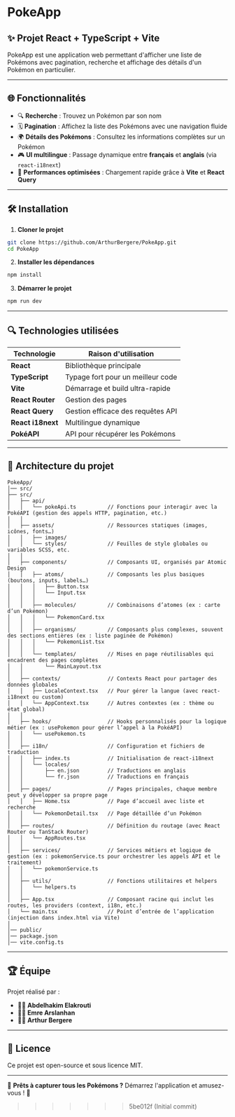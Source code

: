 # PokeApp

## ✨ Projet React + TypeScript + Vite

PokeApp est une application web permettant d'afficher une liste de Pokémons avec pagination, recherche et affichage des détails d'un Pokémon en particulier.

---

## 🌐 Fonctionnalités
- 🔍 **Recherche** : Trouvez un Pokémon par son nom
- 🗓 **Pagination** : Affichez la liste des Pokémons avec une navigation fluide
- 🌍 **Détails des Pokémons** : Consultez les informations complètes sur un Pokémon
- 🎮 **UI multilingue** : Passage dynamique entre **français** et **anglais** (via `react-i18next`)
- 💪 **Performances optimisées** : Chargement rapide grâce à **Vite** et **React Query**

---

## 🛠 Installation

1. **Cloner le projet**
```bash
git clone https://github.com/ArthurBergere/PokeApp.git
cd PokeApp
```

2. **Installer les dépendances**
```bash
npm install
```

3. **Démarrer le projet**
```bash
npm run dev
```

---

## 🔍 Technologies utilisées

| Technologie    | Raison d'utilisation |
|---------------|----------------------|
| **React**     | Bibliothèque principale |
| **TypeScript** | Typage fort pour un meilleur code |
| **Vite**      | Démarrage et build ultra-rapide |
| **React Router** | Gestion des pages |
| **React Query** | Gestion efficace des requêtes API |
| **React i18next** | Multilingue dynamique |
| **PokéAPI**   | API pour récupérer les Pokémons |

---

## 🔮 Architecture du projet

```
PokeApp/
│── src/
├── src/
│   ├── api/
│   │   └── pokeApi.ts          // Fonctions pour interagir avec la PokéAPI (gestion des appels HTTP, pagination, etc.)
│   │
│   ├── assets/                 // Ressources statiques (images, icônes, fonts…)
│   │   ├── images/
│   │   └── styles/             // Feuilles de style globales ou variables SCSS, etc.
│   │
│   ├── components/             // Composants UI, organisés par Atomic Design
│   │   ├── atoms/              // Composants les plus basiques (boutons, inputs, labels…)
│   │   │   ├── Button.tsx
│   │   │   └── Input.tsx
│   │   │
│   │   ├── molecules/          // Combinaisons d’atomes (ex : carte d’un Pokémon)
│   │   │   └── PokemonCard.tsx
│   │   │
│   │   ├── organisms/          // Composants plus complexes, souvent des sections entières (ex : liste paginée de Pokémon)
│   │   │   └── PokemonList.tsx
│   │   │
│   │   └── templates/          // Mises en page réutilisables qui encadrent des pages complètes
│   │       └── MainLayout.tsx
│   │
│   ├── contexts/               // Contexts React pour partager des données globales
│   │   ├── LocaleContext.tsx   // Pour gérer la langue (avec react-i18next ou custom)
│   │   └── AppContext.tsx      // Autres contextes (ex : thème ou état global)
│   │
│   ├── hooks/                  // Hooks personnalisés pour la logique métier (ex : usePokemon pour gérer l’appel à la PokéAPI)
│   │   └── usePokemon.ts
│   │
│   ├── i18n/                   // Configuration et fichiers de traduction
│   │   ├── index.ts            // Initialisation de react-i18next
│   │   └── locales/            
│   │       ├── en.json         // Traductions en anglais
│   │       └── fr.json         // Traductions en français
│   │
│   ├── pages/                  // Pages principales, chaque membre peut y développer sa propre page
│   │   ├── Home.tsx            // Page d’accueil avec liste et recherche
│   │   └── PokemonDetail.tsx   // Page détaillée d’un Pokémon
│   │
│   ├── routes/                 // Définition du routage (avec React Router ou TanStack Router)
│   │   └── AppRoutes.tsx
│   │
│   ├── services/               // Services métiers et logique de gestion (ex : pokemonService.ts pour orchestrer les appels API et le traitement)
│   │   └── pokemonService.ts
│   │
│   ├── utils/                  // Fonctions utilitaires et helpers
│   │   └── helpers.ts
│   │
│   ├── App.tsx                 // Composant racine qui inclut les routes, les providers (context, i18n, etc.)
│   └── main.tsx                // Point d’entrée de l’application (injection dans index.html via Vite)
│
│── public/
│── package.json
│── vite.config.ts
```

---

## 🏆 Équipe

Projet réalisé par :
- 👨‍💻 **Abdelhakim Elakrouti**
- 👨‍💻 **Emre Arslanhan**
- 👨‍💻 **Arthur Bergere**

---

## 📑 Licence
Ce projet est open-source et sous licence MIT.

---

💪 **Prêts à capturer tous les Pokémons ?** Démarrez l'application et amusez-vous ! 🌟

>>>>>>> 5be012f (Initial commit)
